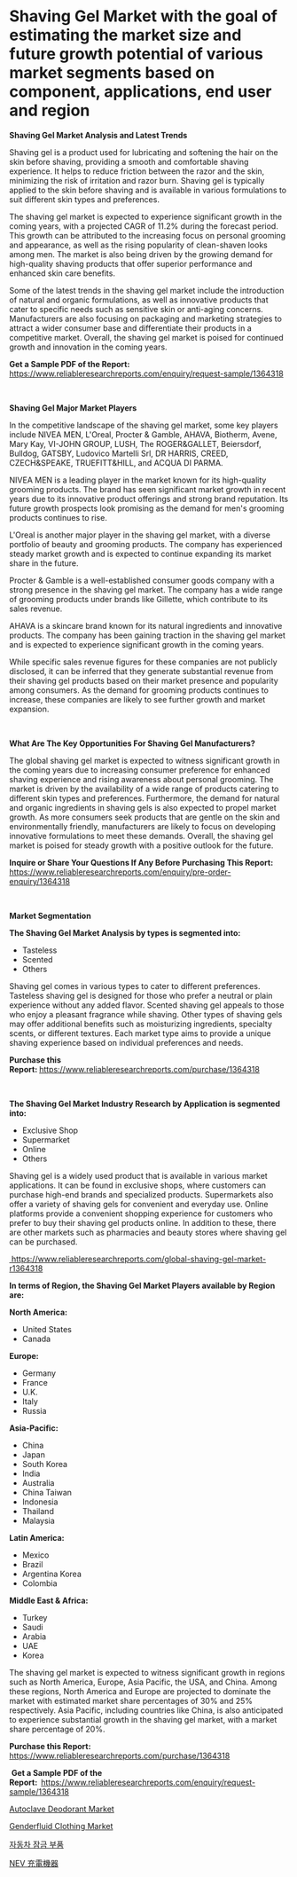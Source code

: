 <p><h1>Shaving Gel Market with the goal of estimating the market size and future growth potential of various market segments based on component, applications, end user and region</h1></p><p><strong>Shaving Gel Market Analysis and Latest Trends</strong></p>
<p><p>Shaving gel is a product used for lubricating and softening the hair on the skin before shaving, providing a smooth and comfortable shaving experience. It helps to reduce friction between the razor and the skin, minimizing the risk of irritation and razor burn. Shaving gel is typically applied to the skin before shaving and is available in various formulations to suit different skin types and preferences.</p><p>The shaving gel market is expected to experience significant growth in the coming years, with a projected CAGR of 11.2% during the forecast period. This growth can be attributed to the increasing focus on personal grooming and appearance, as well as the rising popularity of clean-shaven looks among men. The market is also being driven by the growing demand for high-quality shaving products that offer superior performance and enhanced skin care benefits.</p><p>Some of the latest trends in the shaving gel market include the introduction of natural and organic formulations, as well as innovative products that cater to specific needs such as sensitive skin or anti-aging concerns. Manufacturers are also focusing on packaging and marketing strategies to attract a wider consumer base and differentiate their products in a competitive market. Overall, the shaving gel market is poised for continued growth and innovation in the coming years.</p></p>
<p><strong>Get a Sample PDF of the Report:&nbsp;</strong> <a href="https://www.reliableresearchreports.com/enquiry/request-sample/1364318">https://www.reliableresearchreports.com/enquiry/request-sample/1364318</a></p>
<p>&nbsp;</p>
<p><strong>Shaving Gel Major Market Players</strong></p>
<p><p>In the competitive landscape of the shaving gel market, some key players include NIVEA MEN, L'Oreal, Procter & Gamble, AHAVA, Biotherm, Avene, Mary Kay, VI-JOHN GROUP, LUSH, The ROGER&GALLET, Beiersdorf, Bulldog, GATSBY, Ludovico Martelli Srl, DR HARRIS, CREED, CZECH&SPEAKE, TRUEFITT&HILL, and ACQUA DI PARMA.</p><p>NIVEA MEN is a leading player in the market known for its high-quality grooming products. The brand has seen significant market growth in recent years due to its innovative product offerings and strong brand reputation. Its future growth prospects look promising as the demand for men's grooming products continues to rise.</p><p>L'Oreal is another major player in the shaving gel market, with a diverse portfolio of beauty and grooming products. The company has experienced steady market growth and is expected to continue expanding its market share in the future.</p><p>Procter & Gamble is a well-established consumer goods company with a strong presence in the shaving gel market. The company has a wide range of grooming products under brands like Gillette, which contribute to its sales revenue.</p><p>AHAVA is a skincare brand known for its natural ingredients and innovative products. The company has been gaining traction in the shaving gel market and is expected to experience significant growth in the coming years.</p><p>While specific sales revenue figures for these companies are not publicly disclosed, it can be inferred that they generate substantial revenue from their shaving gel products based on their market presence and popularity among consumers. As the demand for grooming products continues to increase, these companies are likely to see further growth and market expansion.</p></p>
<p>&nbsp;</p>
<p><strong>What Are The Key Opportunities For Shaving Gel Manufacturers?</strong></p>
<p><p>The global shaving gel market is expected to witness significant growth in the coming years due to increasing consumer preference for enhanced shaving experience and rising awareness about personal grooming. The market is driven by the availability of a wide range of products catering to different skin types and preferences. Furthermore, the demand for natural and organic ingredients in shaving gels is also expected to propel market growth. As more consumers seek products that are gentle on the skin and environmentally friendly, manufacturers are likely to focus on developing innovative formulations to meet these demands. Overall, the shaving gel market is poised for steady growth with a positive outlook for the future.</p></p>
<p><strong>Inquire or Share Your Questions If Any Before Purchasing This Report:</strong> <a href="https://www.reliableresearchreports.com/enquiry/pre-order-enquiry/1364318">https://www.reliableresearchreports.com/enquiry/pre-order-enquiry/1364318</a></p>
<p>&nbsp;</p>
<p><strong>Market Segmentation</strong></p>
<p><strong>The Shaving Gel Market Analysis by types is segmented into:</strong></p>
<p><ul><li>Tasteless</li><li>Scented</li><li>Others</li></ul></p>
<p><p>Shaving gel comes in various types to cater to different preferences. Tasteless shaving gel is designed for those who prefer a neutral or plain experience without any added flavor. Scented shaving gel appeals to those who enjoy a pleasant fragrance while shaving. Other types of shaving gels may offer additional benefits such as moisturizing ingredients, specialty scents, or different textures. Each market type aims to provide a unique shaving experience based on individual preferences and needs.</p></p>
<p><strong>Purchase this Report:&nbsp;</strong><a href="https://www.reliableresearchreports.com/purchase/1364318">https://www.reliableresearchreports.com/purchase/1364318</a></p>
<p>&nbsp;</p>
<p><strong>The Shaving Gel Market Industry Research by Application is segmented into:</strong></p>
<p><ul><li>Exclusive Shop</li><li>Supermarket</li><li>Online</li><li>Others</li></ul></p>
<p><p>Shaving gel is a widely used product that is available in various market applications. It can be found in exclusive shops, where customers can purchase high-end brands and specialized products. Supermarkets also offer a variety of shaving gels for convenient and everyday use. Online platforms provide a convenient shopping experience for customers who prefer to buy their shaving gel products online. In addition to these, there are other markets such as pharmacies and beauty stores where shaving gel can be purchased.</p></p>
<p><a href="https://www.reliableresearchreports.com/global-shaving-gel-market-r1364318">&nbsp;https://www.reliableresearchreports.com/global-shaving-gel-market-r1364318</a></p>
<p><strong>In terms of Region, the Shaving Gel Market Players available by Region are:</strong></p>
<p>
    <p> <strong> North America: </strong>
        <ul>
            <li>United States</li>
            <li>Canada</li>
        </ul>
        </p> 
    <p> <strong> Europe: </strong>
        <ul>
            <li>Germany</li>
            <li>France</li>
            <li>U.K.</li>
            <li>Italy</li>
            <li>Russia</li>
        </ul>
        </p> 
    <p> <strong> Asia-Pacific: </strong>
        <ul>
            <li>China</li>
            <li>Japan</li>
            <li>South Korea</li>
            <li>India</li>
            <li>Australia</li>
            <li>China Taiwan</li>
            <li>Indonesia</li>
            <li>Thailand</li>
            <li>Malaysia</li>
        </ul>
        </p> 
    <p> <strong> Latin America: </strong>
        <ul>
            <li>Mexico</li>
            <li>Brazil</li>
            <li>Argentina Korea</li>
            <li>Colombia</li>
        </ul>
        </p> 
    <p> <strong> Middle East & Africa: </strong>
        <ul>
            <li>Turkey</li>
            <li>Saudi</li>
            <li>Arabia</li>
            <li>UAE</li>
            <li>Korea</li>
        </ul>
    </p>
    </p>
<p><p>The shaving gel market is expected to witness significant growth in regions such as North America, Europe, Asia Pacific, the USA, and China. Among these regions, North America and Europe are projected to dominate the market with estimated market share percentages of 30% and 25% respectively. Asia Pacific, including countries like China, is also anticipated to experience substantial growth in the shaving gel market, with a market share percentage of 20%.</p></p>
<p><strong>Purchase this Report: </strong><a href="https://www.reliableresearchreports.com/purchase/1364318">https://www.reliableresearchreports.com/purchase/1364318</a></p>
<p>&nbsp;<strong>Get a Sample PDF of the Report:&nbsp;&nbsp;</strong><a href="https://www.reliableresearchreports.com/enquiry/request-sample/1364318">https://www.reliableresearchreports.com/enquiry/request-sample/1364318</a></p>
<p><strong></strong></p>
<p><p><a href="https://github.com/MyrtisWest1/Market-Research-Report-List-1/blob/main/autoclave-deodorant-market.md">Autoclave Deodorant Market</a></p><p><a href="https://github.com/LaceyZemlak1/Market-Research-Report-List-1/blob/main/genderfluid-clothing-market.md">Genderfluid Clothing Market</a></p><p><a href="https://github.com/regina00882/Market-Research-Report-List-1/blob/main/2559022149768.md">자동차 잠금 부품</a></p><p><a href="https://github.com/DanykaKilback/Market-Research-Report-List-1/blob/main/3012331141942.md">NEV 充電機器</a></p></p>